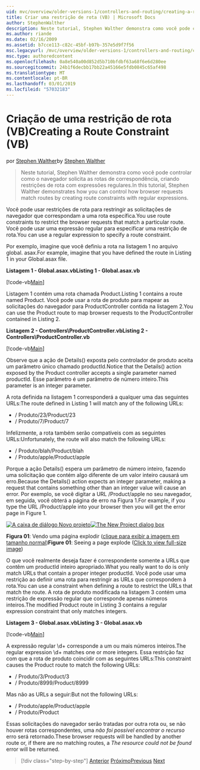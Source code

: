 ```yaml
---
uid: mvc/overview/older-versions-1/controllers-and-routing/creating-a-route-constraint-vb
title: Criar uma restrição de rota (VB) | Microsoft Docs
author: StephenWalther
description: Neste tutorial, Stephen Walther demonstra como você pode controlar como o navegador solicita as rotas de correspondência, criando restrições de rota com expressões regulares.
ms.author: riande
ms.date: 02/16/2009
ms.assetid: b7cce113-c82c-45bf-b97b-357e5d9f7f56
msc.legacyurl: /mvc/overview/older-versions-1/controllers-and-routing/creating-a-route-constraint-vb
msc.type: authoredcontent
ms.openlocfilehash: 0a8e540a00d852d5b710bfdbf63a68f6e6d280ee
ms.sourcegitcommit: 24b1f6decbb17bb22a45166e5fdb0845c65af498
ms.translationtype: MT
ms.contentlocale: pt-BR
ms.lasthandoff: 03/01/2019
ms.locfileid: "57032183"
---
```

<a name="creating-a-route-constraint-vb"></a><span data-ttu-id="a7eda-103">Criação de uma restrição de rota (VB)</span><span class="sxs-lookup"><span data-stu-id="a7eda-103">Creating a Route Constraint (VB)</span></span>
====================
<span data-ttu-id="a7eda-104">por [Stephen Walther](https://github.com/StephenWalther)</span><span class="sxs-lookup"><span data-stu-id="a7eda-104">by [Stephen Walther](https://github.com/StephenWalther)</span></span>

> <span data-ttu-id="a7eda-105">Neste tutorial, Stephen Walther demonstra como você pode controlar como o navegador solicita as rotas de correspondência, criando restrições de rota com expressões regulares.</span><span class="sxs-lookup"><span data-stu-id="a7eda-105">In this tutorial, Stephen Walther demonstrates how you can control how browser requests match routes by creating route constraints with regular expressions.</span></span>


<span data-ttu-id="a7eda-106">Você pode usar restrições de rota para restringir as solicitações de navegador que correspondam a uma rota específica.</span><span class="sxs-lookup"><span data-stu-id="a7eda-106">You use route constraints to restrict the browser requests that match a particular route.</span></span> <span data-ttu-id="a7eda-107">Você pode usar uma expressão regular para especificar uma restrição de rota.</span><span class="sxs-lookup"><span data-stu-id="a7eda-107">You can use a regular expression to specify a route constraint.</span></span>

<span data-ttu-id="a7eda-108">Por exemplo, imagine que você definiu a rota na listagem 1 no arquivo global. asax.</span><span class="sxs-lookup"><span data-stu-id="a7eda-108">For example, imagine that you have defined the route in Listing 1 in your Global.asax file.</span></span>

<span data-ttu-id="a7eda-109">**Listagem 1 - Global.asax.vb**</span><span class="sxs-lookup"><span data-stu-id="a7eda-109">**Listing 1 - Global.asax.vb**</span></span>

[!code-vb[Main](creating-a-route-constraint-vb/samples/sample1.vb)]

<span data-ttu-id="a7eda-110">Listagem 1 contém uma rota chamada Product.</span><span class="sxs-lookup"><span data-stu-id="a7eda-110">Listing 1 contains a route named Product.</span></span> <span data-ttu-id="a7eda-111">Você pode usar a rota de produto para mapear as solicitações do navegador para ProductController contida na listagem 2.</span><span class="sxs-lookup"><span data-stu-id="a7eda-111">You can use the Product route to map browser requests to the ProductController contained in Listing 2.</span></span>

<span data-ttu-id="a7eda-112">**Listagem 2 - Controllers\ProductController.vb**</span><span class="sxs-lookup"><span data-stu-id="a7eda-112">**Listing 2 - Controllers\ProductController.vb**</span></span>

[!code-vb[Main](creating-a-route-constraint-vb/samples/sample2.vb)]

<span data-ttu-id="a7eda-113">Observe que a ação de Details() exposta pelo controlador de produto aceita um parâmetro único chamado productId.</span><span class="sxs-lookup"><span data-stu-id="a7eda-113">Notice that the Details() action exposed by the Product controller accepts a single parameter named productId.</span></span> <span data-ttu-id="a7eda-114">Esse parâmetro é um parâmetro de número inteiro.</span><span class="sxs-lookup"><span data-stu-id="a7eda-114">This parameter is an integer parameter.</span></span>

<span data-ttu-id="a7eda-115">A rota definida na listagem 1 corresponderá a qualquer uma das seguintes URLs:</span><span class="sxs-lookup"><span data-stu-id="a7eda-115">The route defined in Listing 1 will match any of the following URLs:</span></span>

- <span data-ttu-id="a7eda-116">/ Produto/23</span><span class="sxs-lookup"><span data-stu-id="a7eda-116">/Product/23</span></span>
- <span data-ttu-id="a7eda-117">/ Produto/7</span><span class="sxs-lookup"><span data-stu-id="a7eda-117">/Product/7</span></span>

<span data-ttu-id="a7eda-118">Infelizmente, a rota também serão compatíveis com as seguintes URLs:</span><span class="sxs-lookup"><span data-stu-id="a7eda-118">Unfortunately, the route will also match the following URLs:</span></span>

- <span data-ttu-id="a7eda-119">/ Produto/blah</span><span class="sxs-lookup"><span data-stu-id="a7eda-119">/Product/blah</span></span>
- <span data-ttu-id="a7eda-120">/ Produto/apple</span><span class="sxs-lookup"><span data-stu-id="a7eda-120">/Product/apple</span></span>

<span data-ttu-id="a7eda-121">Porque a ação Details() espera um parâmetro de número inteiro, fazendo uma solicitação que contém algo diferente de um valor inteiro causará um erro.</span><span class="sxs-lookup"><span data-stu-id="a7eda-121">Because the Details() action expects an integer parameter, making a request that contains something other than an integer value will cause an error.</span></span> <span data-ttu-id="a7eda-122">Por exemplo, se você digitar a URL /Product/apple no seu navegador, em seguida, você obterá a página de erro na Figura 1.</span><span class="sxs-lookup"><span data-stu-id="a7eda-122">For example, if you type the URL /Product/apple into your browser then you will get the error page in Figure 1.</span></span>


<span data-ttu-id="a7eda-123">[![A caixa de diálogo Novo projeto](creating-a-route-constraint-vb/_static/image1.jpg)](creating-a-route-constraint-vb/_static/image1.png)</span><span class="sxs-lookup"><span data-stu-id="a7eda-123">[![The New Project dialog box](creating-a-route-constraint-vb/_static/image1.jpg)](creating-a-route-constraint-vb/_static/image1.png)</span></span>

<span data-ttu-id="a7eda-124">**Figura 01**: Vendo uma página explodir ([clique para exibir a imagem em tamanho normal](creating-a-route-constraint-vb/_static/image2.png))</span><span class="sxs-lookup"><span data-stu-id="a7eda-124">**Figure 01**: Seeing a page explode ([Click to view full-size image](creating-a-route-constraint-vb/_static/image2.png))</span></span>


<span data-ttu-id="a7eda-125">O que você realmente deseja fazer é correspondente somente a URLs que contêm um productId inteiro apropriado.</span><span class="sxs-lookup"><span data-stu-id="a7eda-125">What you really want to do is only match URLs that contain a proper integer productId.</span></span> <span data-ttu-id="a7eda-126">Você pode usar uma restrição ao definir uma rota para restringir as URLs que correspondem à rota.</span><span class="sxs-lookup"><span data-stu-id="a7eda-126">You can use a constraint when defining a route to restrict the URLs that match the route.</span></span> <span data-ttu-id="a7eda-127">A rota de produto modificada na listagem 3 contém uma restrição de expressão regular que corresponde apenas números inteiros.</span><span class="sxs-lookup"><span data-stu-id="a7eda-127">The modified Product route in Listing 3 contains a regular expression constraint that only matches integers.</span></span>

<span data-ttu-id="a7eda-128">**Listagem 3 - Global.asax.vb**</span><span class="sxs-lookup"><span data-stu-id="a7eda-128">**Listing 3 - Global.asax.vb**</span></span>

[!code-vb[Main](creating-a-route-constraint-vb/samples/sample3.vb)]

<span data-ttu-id="a7eda-129">A expressão regular \d+ corresponde a um ou mais números inteiros.</span><span class="sxs-lookup"><span data-stu-id="a7eda-129">The regular expression \d+ matches one or more integers.</span></span> <span data-ttu-id="a7eda-130">Essa restrição faz com que a rota de produto coincidir com as seguintes URLs:</span><span class="sxs-lookup"><span data-stu-id="a7eda-130">This constraint causes the Product route to match the following URLs:</span></span>

- <span data-ttu-id="a7eda-131">/ Produto/3</span><span class="sxs-lookup"><span data-stu-id="a7eda-131">/Product/3</span></span>
- <span data-ttu-id="a7eda-132">/ Produto/8999</span><span class="sxs-lookup"><span data-stu-id="a7eda-132">/Product/8999</span></span>

<span data-ttu-id="a7eda-133">Mas não as URLs a seguir:</span><span class="sxs-lookup"><span data-stu-id="a7eda-133">But not the following URLs:</span></span>

- <span data-ttu-id="a7eda-134">/ Produto/apple</span><span class="sxs-lookup"><span data-stu-id="a7eda-134">/Product/apple</span></span>
- <span data-ttu-id="a7eda-135">/ Produto</span><span class="sxs-lookup"><span data-stu-id="a7eda-135">/Product</span></span>

<span data-ttu-id="a7eda-136">Essas solicitações do navegador serão tratadas por outra rota ou, se não houver rotas correspondentes, uma *não foi possível encontrar o recurso* erro será retornado.</span><span class="sxs-lookup"><span data-stu-id="a7eda-136">These browser requests will be handled by another route or, if there are no matching routes, a *The resource could not be found* error will be returned.</span></span>

> [!div class="step-by-step"]
> <span data-ttu-id="a7eda-137">[Anterior](creating-custom-routes-vb.md)
> [Próximo](creating-a-custom-route-constraint-vb.md)</span><span class="sxs-lookup"><span data-stu-id="a7eda-137">[Previous](creating-custom-routes-vb.md)
[Next](creating-a-custom-route-constraint-vb.md)</span></span>
